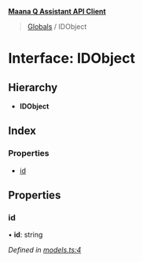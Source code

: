 **[Maana Q Assistant API Client](../README.md)**

> [Globals](../README.md) / IDObject

# Interface: IDObject

## Hierarchy

* **IDObject**

## Index

### Properties

* [id](idobject.md#id)

## Properties

### id

•  **id**: string

*Defined in [models.ts:4](https://github.com/maana-io/q-assistant-client/blob/2fdcb17/src/models.ts#L4)*
